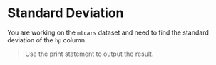 # Standard Deviation

You are working on the `mtcars` dataset and need to find the standard deviation of the `hp` column.

>Use the print statement to output the result.
